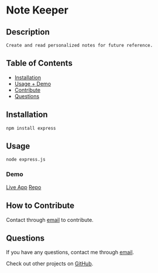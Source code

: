# Note Keeper

 ## Description
    Create and read personalized notes for future reference.

  ## Table of Contents
  - [Installation](#installation)
  - [Usage + Demo](#usage)
  - [Contribute](#how-to-contribute)
  - [Questions](#questions)
  
  ## Installation
  ```npm install express```

  ## Usage
  ```node express.js```

  ### Demo
  [Live App](https://note-keeper-1.herokuapp.com/)
  [Repo](https://github.com/cah4758/employee-roster)

  ## How to Contribute
  Contact through [email](mailto:charlesh4758@gmail.com) to contribute.

  ## Questions
  If you have any questions, contact me through [email](mailto:charlesh4758@gmail.com).

  Check out other projects on [GitHub](http://www.github.com/cah4758).
  